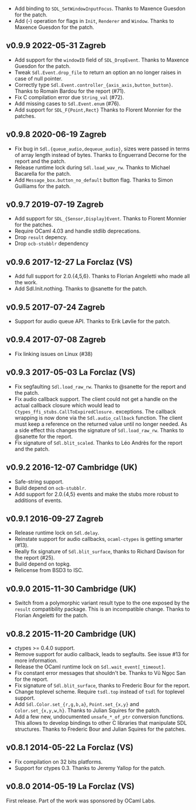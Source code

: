 
- Add binding to `SDL_SetWindowInputFocus`.
  Thanks to Maxence Guesdon for the patch.
- Add (-) operation for flags in `Init`, `Renderer` and `Window`.
  Thanks to Maxence Guesdon for the patch.

v0.9.9 2022-05-31 Zagreb
------------------------

- Add support for the `windowID` field of `SDL_DropEvent`.
  Thanks to Maxence Guesdon for the patch.
- Tweak `Sdl.Event.drop_file` to return an option an no longer raises in
  case of null pointer.
- Correctly type `Sdl.Event.controller_{axis_axis,button_button}`.
  Thanks to Romain Bardou for the report (#71).
- Fix C compilation error due `String_val` (#72).
- Add missing cases to `Sdl.Event.enum` (#76).
- Add support for `SDL_F{Point,Rect}` Thanks to
  Florent Monnier for the patches.

v0.9.8 2020-06-19 Zagreb
------------------------

- Fix bug in `Sdl.{queue_audio,dequeue_audio}`, sizes
  were passed in terms of array length instead of bytes.
  Thanks to Enguerrand Decorne for the report and the patch.
- Release runtime lock during `Sdl.load_wav_rw`. Thanks
  to Michael Bacarella for the patch.
- Add `Message_box.button_no_default` button flag. Thanks to
  Simon Guilliams for the patch.

v0.9.7 2019-07-19 Zagreb
------------------------

- Add support for `SDL_{Sensor,Display}Event`. Thanks to Florent
  Monnier for the patches.
- Require OCaml 4.03 and handle stdlib deprecations.
- Drop `result` depency.
- Drop `ocb-stubblr` dependency

v0.9.6 2017-12-27 La Forclaz (VS)
---------------------------------

- Add full support for 2.0.{4,5,6}. Thanks to Florian Angeletti who
  made all the work.
- Add Sdl.Init.nothing. Thanks to @sanette for the patch.

v0.9.5 2017-07-24 Zagreb
------------------------

- Support for audio queue API. Thanks to Erik Løvlie for the patch.

v0.9.4 2017-07-08 Zagreb
------------------------

- Fix linking issues on Linux (#38)

v0.9.3 2017-05-03 La Forclaz (VS)
---------------------------------

- Fix segfaulting `Sdl.load_raw_rw`. Thanks to @sanette for the
  report and the patch.
- Fix audio callback support. The client could not get a handle on the
  actual callback closure which would lead to
  `Ctypes_ffi_stubs.CallToExpiredClosure.` exceptions. The callback
  wrapping is now done via the `Sdl.audio_callback` function. The
  client must keep a reference on the returned value until no longer
  needed.  As a side effect this changes the signature of
  `Sdl.load_raw_rw`. Thanks to @sanette for the report.
- Fix signature of `Sdl.blit_scaled`. Thanks to Léo Andrès for the report
  and the patch.

v0.9.2 2016-12-07 Cambridge (UK)
--------------------------------

- Safe-string support.
- Build depend on `ocb-stubblr`.
- Add support for 2.0.{4,5} events and make the stubs more robust
  to additions of events.

v0.9.1 2016-09-27 Zagreb
------------------------

- Release runtime lock on `Sdl.delay`.
- Reinstate support for audio callbacks, `ocaml-ctypes`
  is getting smarter (#13).
- Really fix signature of `Sdl.blit_surface`, thanks to
  Richard Davison for the report (#25).
- Build depend on topkg.
- Relicense from BSD3 to ISC.

v0.9.0 2015-11-30 Cambridge (UK)
--------------------------------

- Switch from a polymorphic variant result type to the one exposed by
  the `result` compatibility package. This is an incompatible
  change. Thanks to Florian Angeletti for the patch.


v0.8.2 2015-11-20 Cambridge (UK)
--------------------------------

- ctypes >= 0.4.0 support.
- Remove support for audio callback, leads to segfaults.
  See issue #13 for more information.
- Release the OCaml runtime lock on `Sdl.wait_event[_timeout]`.
- Fix constant error messages that shouldn't be. Thanks
  to Vũ Ngọc San for the report.
- Fix signature of `Sdl.blit_surface`, thanks to Frederic
  Bour for the report.
- Change toplevel scheme. Require `tsdl.top` instead of `tsdl` for toplevel
  support.
- Add `Sdl.Color.set_{r,g,b,a}`, `Point.set_{x,y}` and
  `Color.set_{x,y,w,h}`. Thanks to Julian Squires for the patch.
- Add a few new, undocumented `unsafe_*_of_ptr` conversion functions.
  This allows to develop bindings to other C libraries that manipulate
  SDL structures. Thanks to Frederic Bour and Julian Squires for
  the patches.


v0.8.1 2014-05-22 La Forclaz (VS)
---------------------------------

- Fix compilation on 32 bits platforms.
- Support for ctypes 0.3. Thanks to Jeremy Yallop for the patch.


v0.8.0 2014-05-19 La Forclaz (VS)
---------------------------------

First release.
Part of the work was sponsored by OCaml Labs.
